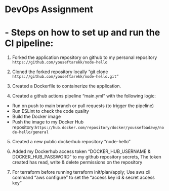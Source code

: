 # DevOps Assignment

# -	Steps on how to set up and run the CI pipeline:

1)	Forked the application repository on github to my personal repository `https://github.com/youseftarekk/node-hello`

2)	Cloned the forked repository locally “git clone `https://github.com/youseftarekk/node-hello.git”`


3)	Created a Dockerfile to containerize the application.

4)	Created a github actions pipeline “main.yml” with the following logic:

- Run on push to main branch or pull requests (to trigger the pipeline)
- Run ESLint to check the code quality
- Build the Docker image
- Push the image to my Docker Hub repository:` https://hub.docker.com/repository/docker/youssefbadawy/node-hello/general `


5)	Created a new public dockerhub repository “node-hello”

6)	Added my Dockerhub access token “DOCKER_HUB_USERNAME & DOCKER_HUB_PASSWORD” to my github repository secrets, The token created has read, write & delete permissions on the repository 


7)	For terraform before running terraform init/plan/apply; Use aws cli command “aws configure” to set the “access key id & secret access key”






